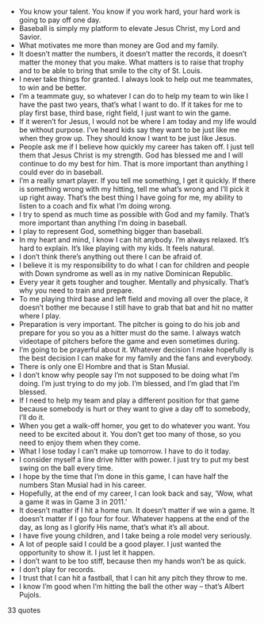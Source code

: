  - You know your talent. You know if you work hard, your hard work is going to pay off one day.
 - Baseball is simply my platform to elevate Jesus Christ, my Lord and Savior.
 - What motivates me more than money are God and my family.
 - It doesn’t matter the numbers, it doesn’t matter the records, it doesn’t matter the money that you make. What matters is to raise that trophy and to be able to bring that smile to the city of St. Louis.
 - I never take things for granted. I always look to help out me teammates, to win and be better.
 - I’m a teammate guy, so whatever I can do to help my team to win like I have the past two years, that’s what I want to do. If it takes for me to play first base, third base, right field, I just want to win the game.
 - If it weren’t for Jesus, I would not be where I am today and my life would be without purpose. I’ve heard kids say they want to be just like me when they grow up. They should know I want to be just like Jesus.
 - People ask me if I believe how quickly my career has taken off. I just tell them that Jesus Christ is my strength. God has blessed me and I will continue to do my best for him. That is more important than anything I could ever do in baseball.
 - I’m a really smart player. If you tell me something, I get it quickly. If there is something wrong with my hitting, tell me what’s wrong and I’ll pick it up right away. That’s the best thing I have going for me, my ability to listen to a coach and fix what I’m doing wrong.
 - I try to spend as much time as possible with God and my family. That’s more important than anything I’m doing in baseball.
 - I play to represent God, something bigger than baseball.
 - In my heart and mind, I know I can hit anybody. I’m always relaxed. It’s hard to explain. It’s like playing with my kids. It feels natural.
 - I don’t think there’s anything out there I can be afraid of.
 - I believe it is my responsibility to do what I can for children and people with Down syndrome as well as in my native Dominican Republic.
 - Every year it gets tougher and tougher. Mentally and physically. That’s why you need to train and prepare.
 - To me playing third base and left field and moving all over the place, it doesn’t bother me because I still have to grab that bat and hit no matter where I play.
 - Preparation is very important. The pitcher is going to do his job and prepare for you so you as a hitter must do the same. I always watch videotape of pitchers before the game and even sometimes during.
 - I’m going to be prayerful about it. Whatever decision I make hopefully is the best decision I can make for my family and the fans and everybody.
 - There is only one El Hombre and that is Stan Musial.
 - I don’t know why people say I’m not supposed to be doing what I’m doing. I’m just trying to do my job. I’m blessed, and I’m glad that I’m blessed.
 - If I need to help my team and play a different position for that game because somebody is hurt or they want to give a day off to somebody, I’ll do it.
 - When you get a walk-off homer, you get to do whatever you want. You need to be excited about it. You don’t get too many of those, so you need to enjoy them when they come.
 - What I lose today I can’t make up tomorrow. I have to do it today.
 - I consider myself a line drive hitter with power. I just try to put my best swing on the ball every time.
 - I hope by the time that I’m done in this game, I can have half the numbers Stan Musial had in his career.
 - Hopefully, at the end of my career, I can look back and say, ‘Wow, what a game it was in Game 3 in 2011.’
 - It doesn’t matter if I hit a home run. It doesn’t matter if we win a game. It doesn’t matter if I go four for four. Whatever happens at the end of the day, as long as I glorify His name, that’s what it’s all about.
 - I have five young children, and I take being a role model very seriously.
 - A lot of people said I could be a good player. I just wanted the opportunity to show it. I just let it happen.
 - I don’t want to be too stiff, because then my hands won’t be as quick.
 - I don’t play for records.
 - I trust that I can hit a fastball, that I can hit any pitch they throw to me.
 - I know I’m good when I’m hitting the ball the other way – that’s Albert Pujols.

33 quotes